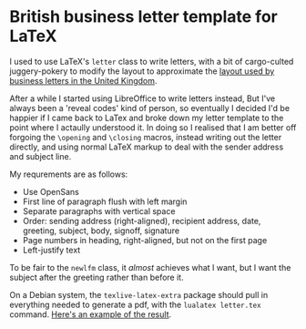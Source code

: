 # British business letter template for LaTeX

I used to use LaTeX's `letter` class to write letters, with a bit of
cargo-culted juggery-pokery to modify the layout to approximate the [layout used
by business letters in the United
Kingdom](https://www.debretts.com/debretts-a-to-z/l/letter-writing/).

After a while I started using LibreOffice to write letters instead, But I've
always been a 'reveal codes' kind of person, so eventually I decided I'd be happier
if I came back to LaTex and broke down my letter template to the point where I
actaully understood it. In doing so I realised that I am better off forgoing
the `\opening` and `\closing` macros, instead writing out the letter directly,
and using normal LaTeX markup to deal with the sender address and subject line.

My requrements are as follows:

 * Use OpenSans
 * First line of paragraph flush with left margin
 * Separate paragraphs with vertical space
 * Order: sending address (right-aligned), recipient address, date, greeting, subject, body, signoff, signature
 * Page numbers in heading, right-aligned, but not on the first page
 * Left-justify text

To be fair to the `newlfm` class, it _almost_ achieves what I want, but I want
the subject after the greeting rather than before it.

On a Debian system, the `texlive-latex-extra` package should pull in everything
needed to generate a pdf, with the `lualatex letter.tex` command. [Here's an
example of the result](letter.pdf).
